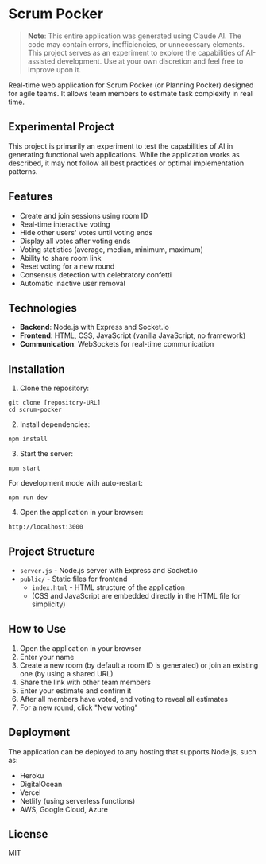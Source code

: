 # Scrum Pocker

> **Note**: This entire application was generated using Claude AI. The code may contain errors, inefficiencies, or unnecessary elements. This project serves as an experiment to explore the capabilities of AI-assisted development. Use at your own discretion and feel free to improve upon it.

Real-time web application for Scrum Pocker (or Planning Pocker) designed for agile teams. It allows team members to estimate task complexity in real time.

## Experimental Project

This project is primarily an experiment to test the capabilities of AI in generating functional web applications. While the application works as described, it may not follow all best practices or optimal implementation patterns.

## Features

- Create and join sessions using room ID
- Real-time interactive voting
- Hide other users' votes until voting ends
- Display all votes after voting ends
- Voting statistics (average, median, minimum, maximum)
- Ability to share room link
- Reset voting for a new round
- Consensus detection with celebratory confetti
- Automatic inactive user removal

## Technologies

- **Backend**: Node.js with Express and Socket.io
- **Frontend**: HTML, CSS, JavaScript (vanilla JavaScript, no framework)
- **Communication**: WebSockets for real-time communication

## Installation

1. Clone the repository:
```
git clone [repository-URL]
cd scrum-pocker
```

2. Install dependencies:
```
npm install
```

3. Start the server:
```
npm start
```

For development mode with auto-restart:
```
npm run dev
```

4. Open the application in your browser:
```
http://localhost:3000
```

## Project Structure

- `server.js` - Node.js server with Express and Socket.io
- `public/` - Static files for frontend
  - `index.html` - HTML structure of the application
  - (CSS and JavaScript are embedded directly in the HTML file for simplicity)

## How to Use

1. Open the application in your browser
2. Enter your name
3. Create a new room (by default a room ID is generated) or join an existing one (by using a shared URL)
4. Share the link with other team members
5. Enter your estimate and confirm it
6. After all members have voted, end voting to reveal all estimates
7. For a new round, click "New voting"

## Deployment

The application can be deployed to any hosting that supports Node.js, such as:

- Heroku
- DigitalOcean
- Vercel
- Netlify (using serverless functions)
- AWS, Google Cloud, Azure

## License

MIT